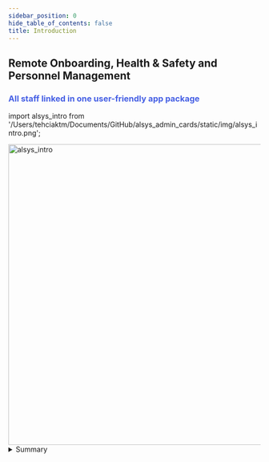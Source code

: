 ```yaml
---
sidebar_position: 0
hide_table_of_contents: false
title: Introduction
---
```


<summary>
<h2>Remote Onboarding,
 Health & Safety and
 Personnel Management</h2>

<h3><font color="#455fe4">All staff linked in one user-friendly app package</font></h3>

import alsys_intro from '/Users/tehciaktm/Documents/GitHub/alsys_admin_cards/static/img/alsys_intro.png';

<img src={alsys_intro} alt="alsys_intro" width="600"/>
</summary>

<details>
    <summary>Summary</summary>
        <h3>1. Onboarding and Communication App</h3>
            <div>Watch video induction and answer video-based questions</div>
            <div>Complete health & safety questionnaires</div>
            <div>Access updates sent by admins</div>
            <div>Access work permits and reports created by admins</div>
            <div>Report in real-time accidents and incidents</div>
            <div>Share wellbeing tips and campaigns</div><br/>
        <h3>2. Personnel Management App</h3>
            <div>Edit the onboarding process (health & induction)</div>
            <div>Add and distribute workers in teams and on sites</div>
            <div>Send important updates (through toolbox talks, trainings and messages)</div>
            <div>Create and send work permits and reports</div><br/>
</details>

